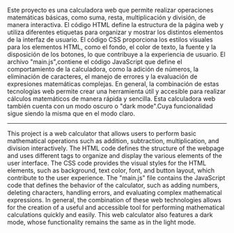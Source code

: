 Este proyecto es una calculadora web que permite realizar operaciones matemáticas básicas, como suma, resta, multiplicación y división, de manera interactiva. 
El código HTML define la estructura de la página web y utiliza diferentes etiquetas para organizar y mostrar los distintos elementos de la interfaz de usuario. 
El código CSS proporciona los estilos visuales para los elementos HTML, como el fondo, el color de texto, la fuente y la disposición de los botones, lo que contribuye a la experiencia de usuario.
El archivo "main.js",contiene el código JavaScript que define el comportamiento de la calculadora, como la adición de números, la eliminación de caracteres, el manejo de errores y la evaluación de expresiones matemáticas complejas.
En general, la combinación de estas tecnologías web permite crear una herramienta útil y accesible para realizar cálculos matemáticos de manera rápida y sencilla.
Esta calculadora web también cuenta con un modo oscuro o "dark mode".Cuya funcionalidad sigue siendo la misma que en el modo claro.

---------------------------------------------------------------------------------------------------------------------------------------------------------

This project is a web calculator that allows users to perform basic mathematical operations such as addition, subtraction, multiplication, and division interactively. The HTML code defines the structure of the webpage and uses different tags to organize and display the various elements of the user interface. The CSS code provides the visual styles for the HTML elements, such as background, text color, font, and button layout, which contribute to the user experience. The "main.js" file contains the JavaScript code that defines the behavior of the calculator, such as adding numbers, deleting characters, handling errors, and evaluating complex mathematical expressions. In general, the combination of these web technologies allows for the creation of a useful and accessible tool for performing mathematical calculations quickly and easily. This web calculator also features a dark mode, whose functionality remains the same as in the light mode.


